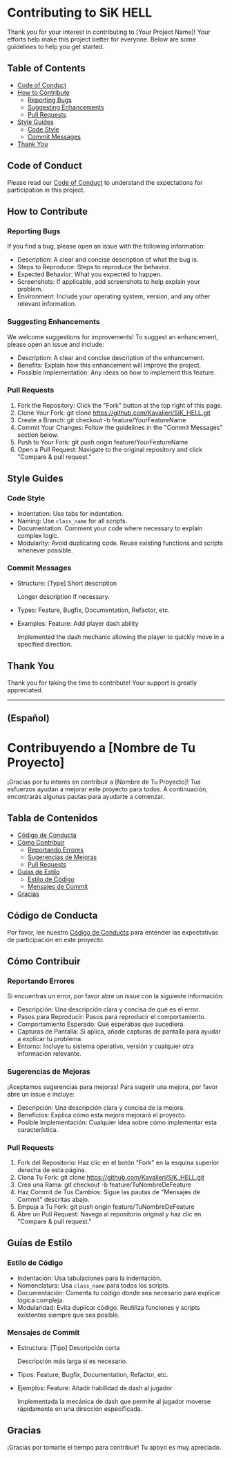 # Contributing to SiK HELL

Thank you for your interest in contributing to [Your Project Name]! Your efforts help make this project better for everyone. Below are some guidelines to help you get started.

## Table of Contents

- [Code of Conduct](#code-of-conduct)
- [How to Contribute](#how-to-contribute)
  - [Reporting Bugs](#reporting-bugs)
  - [Suggesting Enhancements](#suggesting-enhancements)
  - [Pull Requests](#pull-requests)
- [Style Guides](#style-guides)
  - [Code Style](#code-style)
  - [Commit Messages](#commit-messages)
- [Thank You](#thank-you)

## Code of Conduct

Please read our [Code of Conduct](CODE_OF_CONDUCT.md) to understand the expectations for participation in this project.

## How to Contribute

### Reporting Bugs

If you find a bug, please open an issue with the following information:

- Description: A clear and concise description of what the bug is.
- Steps to Reproduce: Steps to reproduce the behavior.
- Expected Behavior: What you expected to happen.
- Screenshots: If applicable, add screenshots to help explain your problem.
- Environment: Include your operating system, version, and any other relevant information.

### Suggesting Enhancements

We welcome suggestions for improvements! To suggest an enhancement, please open an issue and include:

- Description: A clear and concise description of the enhancement.
- Benefits: Explain how this enhancement will improve the project.
- Possible Implementation: Any ideas on how to implement this feature.

### Pull Requests

1. Fork the Repository: Click the "Fork" button at the top right of this page.
2. Clone Your Fork:
   git clone https://github.com/Kavalieri/SiK_HELL.git
3. Create a Branch:
   git checkout -b feature/YourFeatureName
4. Commit Your Changes: Follow the guidelines in the "Commit Messages" section below.
5. Push to Your Fork:
   git push origin feature/YourFeatureName
6. Open a Pull Request: Navigate to the original repository and click "Compare & pull request."

## Style Guides

### Code Style

- Indentation: Use tabs for indentation.
- Naming: Use `class_name` for all scripts.
- Documentation: Comment your code where necessary to explain complex logic.
- Modularity: Avoid duplicating code. Reuse existing functions and scripts whenever possible.

### Commit Messages

- Structure:
  [Type] Short description

  Longer description if necessary.

- Types: Feature, Bugfix, Documentation, Refactor, etc.

- Examples:
  Feature: Add player dash ability

  Implemented the dash mechanic allowing the player to quickly move in a specified direction.

## Thank You

Thank you for taking the time to contribute! Your support is greatly appreciated.

--------------------------
(Español)
--------------------------

# Contribuyendo a [Nombre de Tu Proyecto]

¡Gracias por tu interés en contribuir a [Nombre de Tu Proyecto]! Tus esfuerzos ayudan a mejorar este proyecto para todos. A continuación, encontrarás algunas pautas para ayudarte a comenzar.

## Tabla de Contenidos

- [Código de Conducta](#código-de-conducta)
- [Cómo Contribuir](#cómo-contribuir)
  - [Reportando Errores](#reportando-errores)
  - [Sugerencias de Mejoras](#sugerencias-de-mejoras)
  - [Pull Requests](#pull-requests)
- [Guías de Estilo](#guías-de-estilo)
  - [Estilo de Código](#estilo-de-código)
  - [Mensajes de Commit](#mensajes-de-commit)
- [Gracias](#gracias)

## Código de Conducta

Por favor, lee nuestro [Código de Conducta](CODE_OF_CONDUCT.md) para entender las expectativas de participación en este proyecto.

## Cómo Contribuir

### Reportando Errores

Si encuentras un error, por favor abre un issue con la siguiente información:

- Descripción: Una descripción clara y concisa de qué es el error.
- Pasos para Reproducir: Pasos para reproducir el comportamiento.
- Comportamiento Esperado: Qué esperabas que sucediera.
- Capturas de Pantalla: Si aplica, añade capturas de pantalla para ayudar a explicar tu problema.
- Entorno: Incluye tu sistema operativo, versión y cualquier otra información relevante.

### Sugerencias de Mejoras

¡Aceptamos sugerencias para mejoras! Para sugerir una mejora, por favor abre un issue e incluye:

- Descripción: Una descripción clara y concisa de la mejora.
- Beneficios: Explica cómo esta mejora mejorará el proyecto.
- Posible Implementación: Cualquier idea sobre cómo implementar esta característica.

### Pull Requests

1. Fork del Repositorio: Haz clic en el botón "Fork" en la esquina superior derecha de esta página.
2. Clona Tu Fork:
   git clone https://github.com/Kavalieri/SiK_HELL.git
3. Crea una Rama:
   git checkout -b feature/TuNombreDeFeature
4. Haz Commit de Tus Cambios: Sigue las pautas de "Mensajes de Commit" descritas abajo.
5. Empuja a Tu Fork:
   git push origin feature/TuNombreDeFeature
6. Abre un Pull Request: Navega al repositorio original y haz clic en "Compare & pull request."

## Guías de Estilo

### Estilo de Código

- Indentación: Usa tabulaciones para la indentación.
- Nomenclatura: Usa `class_name` para todos los scripts.
- Documentación: Comenta tu código donde sea necesario para explicar lógica compleja.
- Modularidad: Evita duplicar código. Reutiliza funciones y scripts existentes siempre que sea posible.

### Mensajes de Commit

- Estructura:
  [Tipo] Descripción corta

  Descripción más larga si es necesario.

- Tipos: Feature, Bugfix, Documentation, Refactor, etc.

- Ejemplos:
  Feature: Añadir habilidad de dash al jugador

  Implementada la mecánica de dash que permite al jugador moverse rápidamente en una dirección especificada.

## Gracias

¡Gracias por tomarte el tiempo para contribuir! Tu apoyo es muy apreciado.
